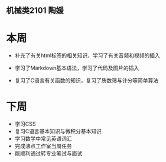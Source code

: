 ## 机械类2101 陶媛

# 本周

* 补充了有关html标签的相关知识，学习了有关音频和视频的插入

* 学习了Markdown基本语法，学习了代码及图片的插入

* 复习了C语言有关函数的知识，复习了质数筛与计分等简单算法

  

# 下周

* 学习CSS
* 复习C语言基本知识与微积分基本知识
* 学习数学中常见英语词汇
* 完成沸点工作室当周任务
* 能顺利通过转专业笔试与面试
